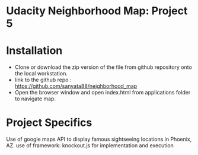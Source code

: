 # Udacity Neighborhood Map: Project 5

# Installation #
* Clone or download the zip version of the file from github repository onto the local workstation.
* link to the github repo : https://github.com/sanyata88/neighborhood_map
* Open the browser window and open index.html from applications folder to navigate map.

# Project Specifics #
Use of google maps API to display famous sightseeing locations in Phoenix, AZ.
use of framework: knockout.js for implementation and execution
